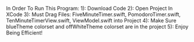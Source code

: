 In Order To Run This Program:
1): Download Code
2): Open Project In XCode
3): Must Drag Files: FiveMinuteTimer.swift, PomodoroTimer.swift, TenMinuteTimerView.swift, ViewModel.swift into Project
4): Make Sure blueTheme colorset and offWhiteTheme colorset are in the project 
5): Enjoy Being Efficient!
